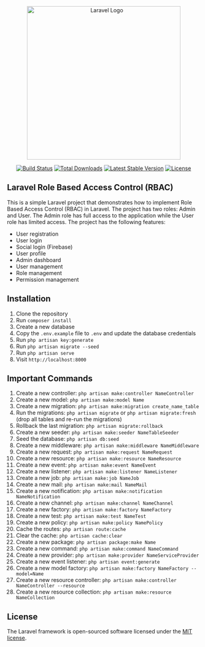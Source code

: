 <p align="center"><a href="https://laravel.com" target="_blank"><img src="https://raw.githubusercontent.com/laravel/art/master/logo-lockup/5%20SVG/2%20CMYK/1%20Full%20Color/laravel-logolockup-cmyk-red.svg" width="400" alt="Laravel Logo"></a></p>

<p align="center">
<a href="https://github.com/laravel/framework/actions"><img src="https://github.com/laravel/framework/workflows/tests/badge.svg" alt="Build Status"></a>
<a href="https://packagist.org/packages/laravel/framework"><img src="https://img.shields.io/packagist/dt/laravel/framework" alt="Total Downloads"></a>
<a href="https://packagist.org/packages/laravel/framework"><img src="https://img.shields.io/packagist/v/laravel/framework" alt="Latest Stable Version"></a>
<a href="https://packagist.org/packages/laravel/framework"><img src="https://img.shields.io/packagist/l/laravel/framework" alt="License"></a>
</p>

## Laravel Role Based Access Control (RBAC)

This is a simple Laravel project that demonstrates how to implement Role Based Access Control (RBAC) in Laravel. The project has two roles: Admin and User. The Admin role has full access to the application while the User role has limited access. The project has the following features:

- User registration
- User login
- Social login (Firebase)
- User profile
- Admin dashboard
- User management
- Role management
- Permission management

## Installation

1. Clone the repository
2. Run `composer install`
3. Create a new database
4. Copy the `.env.example` file to `.env` and update the database credentials
5. Run `php artisan key:generate`
6. Run `php artisan migrate --seed`
7. Run `php artisan serve`
8. Visit `http://localhost:8000`

## Important Commands

1. Create a new controller: `php artisan make:controller NameController`
2. Create a new model: `php artisan make:model Name`
3. Create a new migration: `php artisan make:migration create_name_table`
4. Run the migrations: `php artisan migrate` or `php artisan migrate:fresh` (drop all tables and re-run the migrations)
5. Rollback the last migration: `php artisan migrate:rollback`
6. Create a new seeder: `php artisan make:seeder NameTableSeeder`
7. Seed the database: `php artisan db:seed`
8. Create a new middleware: `php artisan make:middleware NameMiddleware`
9. Create a new request: `php artisan make:request NameRequest`
10. Create a new resource: `php artisan make:resource NameResource`
11. Create a new event: `php artisan make:event NameEvent`
12. Create a new listener: `php artisan make:listener NameListener`
13. Create a new job: `php artisan make:job NameJob`
14. Create a new mail: `php artisan make:mail NameMail`
15. Create a new notification: `php artisan make:notification NameNotification`
16. Create a new channel: `php artisan make:channel NameChannel`
17. Create a new factory: `php artisan make:factory NameFactory`
18. Create a new test: `php artisan make:test NameTest`
19. Create a new policy: `php artisan make:policy NamePolicy`
20. Cache the routes: `php artisan route:cache`
21. Clear the cache: `php artisan cache:clear`
22. Create a new package: `php artisan package:make Name`
23. Create a new command: `php artisan make:command NameCommand`
24. Create a new provider: `php artisan make:provider NameServiceProvider`
25. Create a new event listener: `php artisan event:generate`
26. Create a new model factory: `php artisan make:factory NameFactory --model=Name`
27. Create a new resource controller: `php artisan make:controller NameController --resource`
28. Create a new resource collection: `php artisan make:resource NameCollection`

## License

The Laravel framework is open-sourced software licensed under the [MIT license](https://opensource.org/licenses/MIT).
```

